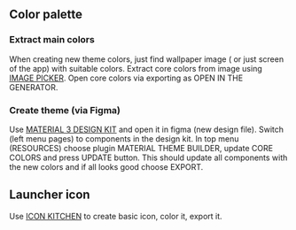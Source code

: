 ## Color palette

### Extract main colors
When creating new theme colors, just find wallpaper image ( or just screen of the app) with suitable colors.
Extract core colors from image using [IMAGE PICKER]. Open core colors via exporting as OPEN IN THE GENERATOR.

### Create theme (via Figma)
Use [MATERIAL 3 DESIGN KIT] and open it in figma (new design file). Switch (left menu pages) to components in the design kit.
In top menu (RESOURCES) choose plugin MATERIAL THEME BUILDER, update CORE COLORS and press UPDATE button.
This should update all components with the new colors and if all looks good choose EXPORT.

## Launcher icon

Use [ICON KITCHEN] to create basic icon, color it, export it.










[IMAGE PICKER]: https://coolors.co/image-picker
[MATERIAL 3 DESIGN KIT]: https://www.figma.com/community/file/1035203688168086460
[ICON KITCHEN]: https://icon.kitchen/